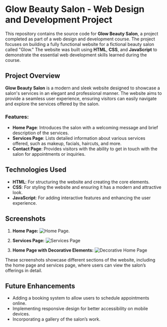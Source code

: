 # Glow Beauty Salon - Web Design and Development Project

This repository contains the source code for **Glow Beauty Salon**, a project completed as part of a web design and development course. The project focuses on building a fully functional website for a fictional beauty salon called "Glow." The website was built using **HTML**, **CSS**, and **JavaScript** to demonstrate the essential web development skills learned during the course.

## Project Overview

**Glow Beauty Salon** is a modern and sleek website designed to showcase a salon's services in an elegant and professional manner. The website aims to provide a seamless user experience, ensuring visitors can easily navigate and explore the services offered by the salon.

### Features:
- **Home Page**: Introduces the salon with a welcoming message and brief description of the services.
- **Services Page**: Lists detailed information about various services offered, such as makeup, facials, haircuts, and more.
- **Contact Page**: Provides visitors with the ability to get in touch with the salon for appointments or inquiries.

## Technologies Used
- **HTML**: For structuring the website and creating the core elements.
- **CSS**: For styling the website and ensuring it has a modern and attractive look.
- **JavaScript**: For adding interactive features and enhancing the user experience.

## Screenshots
1. **Home Page:**
   ![Home Page](<img width="1080" alt="Screenshot 2023-12-07 210811" src="https://github.com/user-attachments/assets/fa8690f0-cf68-43fd-841c-fef781db5cb4">).

2. **Services Page:**
   ![Services Page](<img width="1082" alt="2023-12-07 (12)" src="https://github.com/user-attachments/assets/b68bd153-0161-41fd-888d-0d9cdf0cf644">)

3. **Home Page with Decorative Elements:**
   ![Decorative Home Page](<img width="1082" alt="2023-12-07 (2)" src="https://github.com/user-attachments/assets/53166da8-691e-4185-98f0-63dd944cc528">)

These screenshots showcase different sections of the website, including the home page and services page, where users can view the salon’s offerings in detail.

## Future Enhancements
- Adding a booking system to allow users to schedule appointments online.
- Implementing responsive design for better accessibility on mobile devices.
- Incorporating a gallery of the salon’s work.
